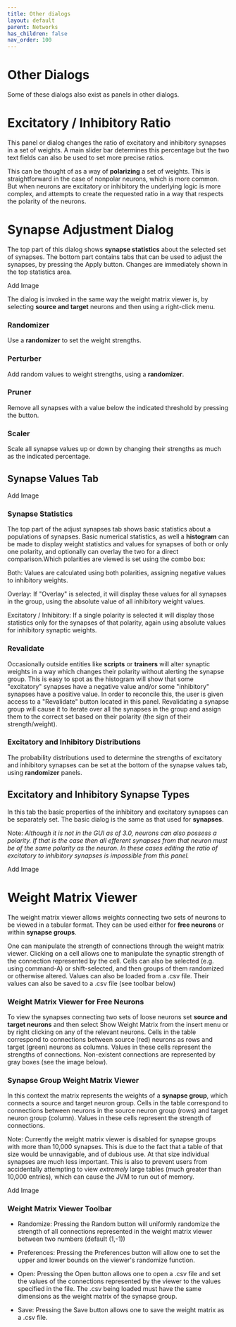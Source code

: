```yaml
---
title: Other dialogs
layout: default
parent: Networks
has_children: false
nav_order: 100
---
```


# Other Dialogs

Some of these dialogs also exist as panels in other dialogs.

# Excitatory / Inhibitory Ratio

<!-- TODO: Picture of dialog and link to poloarity -->

This panel or dialog changes the ratio of excitatory and inhibitory synapses in a set of weights. A main slider bar determines this percentage but the two text fields can also be used to set more precise ratios.

This can be thought of as a way of **polarizing** a set of weights. This is straightforward in the case of nonpolar neurons, which is more common. But when neurons are excitatory or inhibitory the underlying logic is more complex, and attempts to create the requested ratio in a way that respects the polarity of the neurons.  

# Synapse Adjustment Dialog

The top part of this dialog shows **synapse statistics** about the selected set of synapses. The bottom part contains tabs that can be used to adjust the synapses, by pressing the Apply button. Changes are immediately shown in the top statistics area.

<!-- TODO --> Add Image

The dialog is invoked in the same way the weight matrix viewer is, by selecting **source and target** neurons and then using a right-click menu.

### Randomizer

Use a **randomizer** to set the weight strengths.

### Perturber

Add random values to weight strengths, using a **randomizer**.

### Pruner

Remove all synapses with a value below the indicated threshold by pressing the button.

### Scaler

Scale all synapse values up or down by changing their strengths as much as the indicated percentage.

## Synapse Values Tab

<!-- TODO --> Add Image

### Synapse Statistics

The top part of the adjust synapses tab shows basic statistics about a populations of synapses. Basic numerical statistics, as well a **histogram** can be made to display weight statistics and values for synapses of both or only one polarity, and optionally can overlay the two for a direct comparison.Which polarities are viewed is set using the combo box:

Both: Values are calculated using both polarities, assigning negative values to inhibitory weights.

Overlay: If "Overlay" is selected, it will display these values for all synapses in the group, using the absolute value of all inhibitory weight values.

Excitatory / Inhibitory: If a single polarity is selected it will display those statistics only for the synapses of that polarity, again using absolute values for inhibitory synaptic weights.

### Revalidate

Occasionally outside entities like **scripts** or **trainers** will alter synaptic weights in a way which changes their polarity without alerting the synapse group. This is easy to spot as the histogram will show that some "excitatory" synapses have a negative value and/or some "inhibitory" synapses have a positive value. In order to reconcile this, the user is given access to a "Revalidate" button located in this panel. Revalidating a synapse group will cause it to iterate over all the synapses in the group and assign them to the correct set based on their polarity (the sign of their strength/weight).

### Excitatory and Inhibitory Distributions

The probability distributions used to determine the strengths of excitatory and inhibitory synapses can be set at the bottom of the synapse values tab, using **randomizer** panels.

## Excitatory and Inhibitory Synapse Types

In this tab the basic properties of the inhibitory and excitatory synapses can be separately set. The basic dialog is the same as that used for **synapses**.

Note: *Although it is not in the GUI as of 3.0, neurons can also possess a polarity. If that is the case then all efferent synapses from that neuron must be of the same polarity as the neuron. In these cases editing the ratio of excitatory to inhibitory synapses is impossible from this panel.*

<!-- TODO --> Add Image

# Weight Matrix Viewer

The weight matrix viewer allows weights connecting two sets of neurons to be viewed in a tabular format. They can be used either for **free neurons** or within **synapse groups**.

One can manipulate the strength of connections through the weight matrix viewer. Clicking on a cell allows one to manipulate the synaptic strength of the connection represented by the cell. Cells can also be selected (e.g. using command-A) or shift-selected, and then groups of them randomized or otherwise altered. Values can also be loaded from a .csv file. Their values can also be saved to a .csv file (see toolbar below)

### Weight Matrix Viewer for Free Neurons

To view the synapses connecting two sets of loose neurons set **source and target neurons** and then select Show Weight Matrix from the insert menu or by right clicking on any of the relevant neurons. Cells in the table correspond to connections between source (red) neurons as rows and target (green) neurons as columns. Values in these cells represent the strengths of connections. Non-existent connections are represented by gray boxes (see the image below).

### Synapse Group Weight Matrix Viewer

In this context the matrix represents the weights of a **synapse group**, which connects a source and target neuron group. Cells in the table correspond to connections between neurons in the source neuron group (rows) and target neuron group (column). Values in these cells represent the strength of connections.

Note: Currently the weight matrix viewer is disabled for synapse groups with more than 10,000 synapses. This is due to the fact that a table of that size would be unnavigable, and of dubious use. At that size individual synapses are much less important. This is also to prevent users from accidentally attempting to view *extremely* large tables (much greater than 10,000 entries), which can cause the JVM to run out of memory.

<!-- TODO --> Add Image

### Weight Matrix Viewer Toolbar

- Randomize: Pressing the Random button will uniformly randomize the strength of all connections represented in the weight matrix viewer between two numbers (default (1,-1))

- Preferences: Pressing the Preferences button will allow one to set the upper and lower bounds on the viewer's randomize function.

- Open: Pressing the Open button allows one to open a .csv file and set the values of the connections represented by the viewer to the values specified in the file. The .csv being loaded must have the same dimensions as the weight matrix of the synapse group.

- Save: Pressing the Save button allows one to save the weight matrix as a .csv file.


